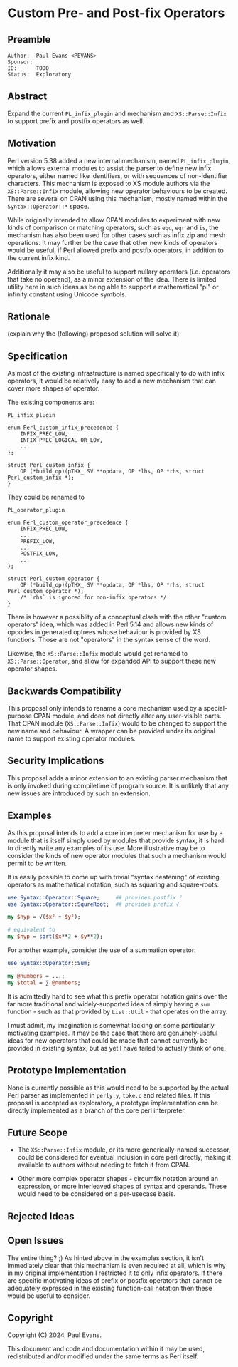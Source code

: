 # Custom Pre- and Post-fix Operators

## Preamble

    Author:  Paul Evans <PEVANS>
    Sponsor:
    ID:      TODO
    Status:  Exploratory

## Abstract

Expand the current `PL_infix_plugin` and mechanism and `XS::Parse::Infix` to support prefix and postfix operators as well.

## Motivation

Perl version 5.38 added a new internal mechanism, named `PL_infix_plugin`, which allows external modules to assist the parser to define new infix operators, either named like identifiers, or with sequences of non-identifier characters. This mechanism is exposed to XS module authors via the `XS::Parse::Infix` module, allowing new operator behaviours to be created. There are several on CPAN using this mechanism, mostly named within the `Syntax::Operator::*` space.

While originally intended to allow CPAN modules to experiment with new kinds of comparison or matching operators, such as `equ`, `eqr` and `is`, the mechanism has also been used for other cases such as infix zip and mesh operations. It may further be the case that other new kinds of operators would be useful, if Perl allowed prefix and postfix operators, in addition to the current infix kind.

Additionally it may also be useful to support nullary operators (i.e. operators that take no operand), as a minor extension of the idea. There is limited utility here in such ideas as being able to support a mathematical "pi" or infinity constant using Unicode symbols.

## Rationale

(explain why the (following) proposed solution will solve it)

## Specification

As most of the existing infrastructure is named specifically to do with infix operators, it would be relatively easy to add a new mechanism that can cover more shapes of operator.

The existing components are:

```
PL_infix_plugin

enum Perl_custom_infix_precedence {
    INFIX_PREC_LOW,
    INFIX_PREC_LOGICAL_OR_LOW,
    ...
};

struct Perl_custom_infix {
    OP (*build_op)(pTHX_ SV **opdata, OP *lhs, OP *rhs, struct Perl_custom_infix *);
}
```

They could be renamed to

```
PL_operator_plugin

enum Perl_custom_operator_precedence {
    INFIX_PREC_LOW,
    ...
    PREFIX_LOW,
    ...
    POSTFIX_LOW,
    ...
};

struct Perl_custom_operator {
    OP (*build_op)(pTHX_ SV **opdata, OP *lhs, OP *rhs, struct Perl_custom_operator *);
    /* `rhs` is ignored for non-infix operators */
}
```

There is however a possiblity of a conceptual clash with the other "custom operators" idea, which was added in Perl 5.14 and allows new kinds of opcodes in generated optrees whose behaviour is provided by XS functions. Those are not "operators" in the syntax sense of the word.

Likewise, the `XS::Parse;:Infix` module would get renamed to `XS::Parse::Operator`, and allow for expanded API to support these new operator shapes.

## Backwards Compatibility

This proposal only intends to rename a core mechanism used by a special-purpose CPAN module, and does not directly alter any user-visible parts. That CPAN module (`XS::Parse::Infix`) would to be changed to support the new name and behaviour. A wrapper can be provided under its original name to support existing operator modules.

## Security Implications

This proposal adds a minor extension to an existing parser mechanism that is only invoked during compiletime of program source. It is unlikely that any new issues are introduced by such an extension.

## Examples

As this proposal intends to add a core interpreter mechanism for use by a module that is itself simply used by modules that provide syntax, it is hard to directly write any examples of its use. More illustrative may be to consider the kinds of new operator modules that such a mechanism would permit to be written.

It is easily possible to come up with trivial "syntax neatening" of existing operators as mathematical notation, such as squaring and square-roots.

```perl
use Syntax::Operator::Square;     ## provides postfix ²
use Syntax::Operator::SqureRoot;  ## provides prefix √

my $hyp = √($x² + $y²);

# equivalent to
my $hyp = sqrt($x**2 + $y**2);
```

For another example, consider the use of a summation operator:

```perl
use Syntax::Operator::Sum;

my @numbers = ...;
my $total = ∑ @numbers;
```

It is admittedly hard to see what this prefix operator notation gains over the far more traditional and widely-supported idea of simply having a `sum` function - such as that provided by `List::Util` - that operates on the array.

I must admit, my imagination is somewhat lacking on some particularly motivating examples. It may be the case that there are genuinely-useful ideas for new operators that could be made that cannot currently be provided in existing syntax, but as yet I have failed to actually think of one.

## Prototype Implementation

None is currently possible as this would need to be supported by the actual Perl parser as implemented in `perly.y`, `toke.c` and related files. If this proposal is accepted as exploratory, a prototype implementation can be directly implemented as a branch of the core perl interpreter.

## Future Scope

* The `XS::Parse::Infix` module, or its more generically-named successor, could be considered for eventual inclusion in core perl directly, making it available to authors without needing to fetch it from CPAN.

* Other more complex operator shapes - circumfix notation around an expression, or more interleaved shapes of syntax and operands. These would need to be considered on a per-usecase basis.

## Rejected Ideas

## Open Issues

The entire thing? ;) As hinted above in the examples section, it isn't immediately clear that this mechanism is even required at all, which is why in my original implementation I restricted it to only infix operators. If there are specific motivating ideas of prefix or postfix operators that cannot be adequately expressed in the existing function-call notation then these would be useful to consider.

## Copyright

Copyright (C) 2024, Paul Evans.

This document and code and documentation within it may be used, redistributed and/or modified under the same terms as Perl itself.
